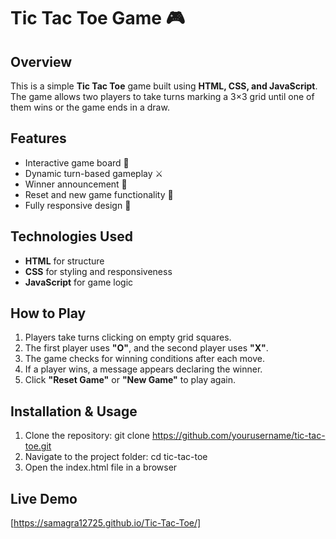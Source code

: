 # Tic Tac Toe Game 🎮

## Overview
This is a simple **Tic Tac Toe** game built using **HTML, CSS, and JavaScript**. The game allows two players to take turns marking a 3×3 grid until one of them wins or the game ends in a draw.

## Features
- Interactive game board 🎲
- Dynamic turn-based gameplay ⚔️
- Winner announcement 🎉
- Reset and new game functionality 🔄
- Fully responsive design 📱

## Technologies Used
- **HTML** for structure
- **CSS** for styling and responsiveness
- **JavaScript** for game logic

## How to Play
1. Players take turns clicking on empty grid squares.
2. The first player uses **"O"**, and the second player uses **"X"**.
3. The game checks for winning conditions after each move.
4. If a player wins, a message appears declaring the winner.
5. Click **"Reset Game"** or **"New Game"** to play again.

## Installation & Usage
1. Clone the repository: git clone https://github.com/yourusername/tic-tac-toe.git
2. Navigate to the project folder:
    cd tic-tac-toe
3. Open the index.html file in a browser
## Live Demo
 [https://samagra12725.github.io/Tic-Tac-Toe/] 
